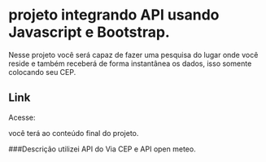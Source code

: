 # projeto integrando API usando Javascript e Bootstrap.

Nesse projeto você será capaz de fazer uma pesquisa do lugar onde você reside e também receberá de forma instantânea os dados, isso somente colocando seu CEP.

## Link
Acesse:

você terá ao conteúdo final do projeto.

###Descrição
utilizei API do Via CEP e API open meteo.

